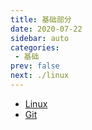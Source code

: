 ```yaml
---
title: 基础部分
date: 2020-07-22
sidebar: auto
categories:
 - 基础
prev: false
next: ./linux
---
```


- [Linux](./linux)
- [Git](./Git)